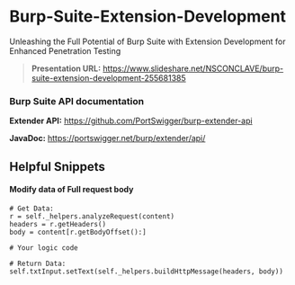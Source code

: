 # Burp-Suite-Extension-Development
Unleashing the Full Potential of Burp Suite with Extension Development for Enhanced Penetration Testing

> **Presentation URL:** https://www.slideshare.net/NSCONCLAVE/burp-suite-extension-development-255681385

### Burp Suite API documentation 
**Extender API:**
https://github.com/PortSwigger/burp-extender-api

**JavaDoc:** 
https://portswigger.net/burp/extender/api/


## Helpful Snippets

#### Modify data of Full request body
```
# Get Data:
r = self._helpers.analyzeRequest(content)
headers = r.getHeaders()
body = content[r.getBodyOffset():] 

# Your logic code

# Return Data:
self.txtInput.setText(self._helpers.buildHttpMessage(headers, body))
```
